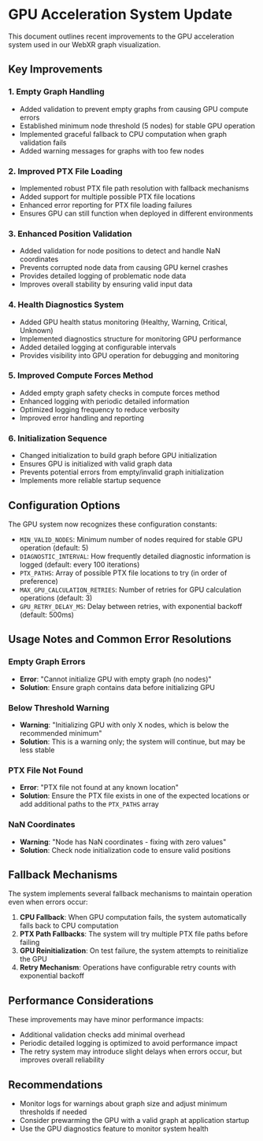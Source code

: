# GPU Acceleration System Update

This document outlines recent improvements to the GPU acceleration system used in our WebXR graph visualization.

## Key Improvements

### 1. Empty Graph Handling
- Added validation to prevent empty graphs from causing GPU compute errors
- Established minimum node threshold (5 nodes) for stable GPU operation
- Implemented graceful fallback to CPU computation when graph validation fails
- Added warning messages for graphs with too few nodes

### 2. Improved PTX File Loading
- Implemented robust PTX file path resolution with fallback mechanisms
- Added support for multiple possible PTX file locations
- Enhanced error reporting for PTX file loading failures
- Ensures GPU can still function when deployed in different environments

### 3. Enhanced Position Validation
- Added validation for node positions to detect and handle NaN coordinates
- Prevents corrupted node data from causing GPU kernel crashes
- Provides detailed logging of problematic node data
- Improves overall stability by ensuring valid input data

### 4. Health Diagnostics System
- Added GPU health status monitoring (Healthy, Warning, Critical, Unknown)
- Implemented diagnostics structure for monitoring GPU performance
- Added detailed logging at configurable intervals
- Provides visibility into GPU operation for debugging and monitoring

### 5. Improved Compute Forces Method
- Added empty graph safety checks in compute forces method
- Enhanced logging with periodic detailed information
- Optimized logging frequency to reduce verbosity
- Improved error handling and reporting

### 6. Initialization Sequence
- Changed initialization to build graph before GPU initialization
- Ensures GPU is initialized with valid graph data
- Prevents potential errors from empty/invalid graph initialization
- Implements more reliable startup sequence

## Configuration Options

The GPU system now recognizes these configuration constants:

- `MIN_VALID_NODES`: Minimum number of nodes required for stable GPU operation (default: 5)
- `DIAGNOSTIC_INTERVAL`: How frequently detailed diagnostic information is logged (default: every 100 iterations)
- `PTX_PATHS`: Array of possible PTX file locations to try (in order of preference)
- `MAX_GPU_CALCULATION_RETRIES`: Number of retries for GPU calculation operations (default: 3)
- `GPU_RETRY_DELAY_MS`: Delay between retries, with exponential backoff (default: 500ms)

## Usage Notes and Common Error Resolutions

### Empty Graph Errors
- **Error**: "Cannot initialize GPU with empty graph (no nodes)"
- **Solution**: Ensure graph contains data before initializing GPU

### Below Threshold Warning
- **Warning**: "Initializing GPU with only X nodes, which is below the recommended minimum"
- **Solution**: This is a warning only; the system will continue, but may be less stable

### PTX File Not Found
- **Error**: "PTX file not found at any known location"
- **Solution**: Ensure the PTX file exists in one of the expected locations or add additional paths to the `PTX_PATHS` array

### NaN Coordinates
- **Warning**: "Node has NaN coordinates - fixing with zero values"
- **Solution**: Check node initialization code to ensure valid positions

## Fallback Mechanisms

The system implements several fallback mechanisms to maintain operation even when errors occur:

1. **CPU Fallback**: When GPU computation fails, the system automatically falls back to CPU computation
2. **PTX Path Fallbacks**: The system will try multiple PTX file paths before failing
3. **GPU Reinitialization**: On test failure, the system attempts to reinitialize the GPU
4. **Retry Mechanism**: Operations have configurable retry counts with exponential backoff

## Performance Considerations

These improvements may have minor performance impacts:
- Additional validation checks add minimal overhead
- Periodic detailed logging is optimized to avoid performance impact
- The retry system may introduce slight delays when errors occur, but improves overall reliability

## Recommendations

- Monitor logs for warnings about graph size and adjust minimum thresholds if needed
- Consider prewarming the GPU with a valid graph at application startup
- Use the GPU diagnostics feature to monitor system health